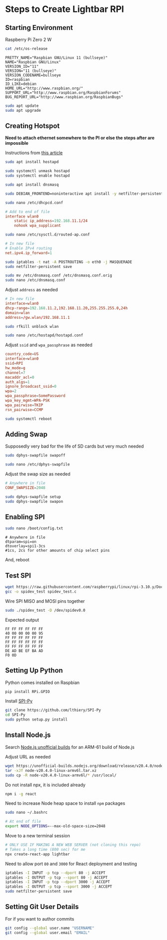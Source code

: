 # Steps to Create Lightbar RPI
## Starting Environment
Raspberry Pi Zero 2 W
```bash
cat /etc/os-release
```
```
PRETTY_NAME="Raspbian GNU/Linux 11 (bullseye)"
NAME="Raspbian GNU/Linux"
VERSION_ID="11"
VERSION="11 (bullseye)"
VERSION_CODENAME=bullseye
ID=raspbian
ID_LIKE=debian
HOME_URL="http://www.raspbian.org/"
SUPPORT_URL="http://www.raspbian.org/RaspbianForums"
BUG_REPORT_URL="http://www.raspbian.org/RaspbianBugs"
```

```bash
sudo apt update
sudo apt upgrade
```

## Creating Hotspot
**Need to attach ethernet somewhere to the PI or else the steps after are impossible**

Instructions from [this article](https://www.stevemurch.com/setting-up-a-raspberry-pi-for-ad-hoc-networking-tech-note/2022/12)
```bash
sudo apt install hostapd

sudo systemctl unmask hostapd
sudo systemctl enable hostapd

sudo apt install dnsmasq

sudo DEBIAN_FRONTEND=noninteractive apt install -y netfilter-persistent iptables-persistent
```
```bash
sudo nano /etc/dhcpcd.conf
```
```conf
# Add to end of file
interface wlan0
    static ip_address=192.168.11.1/24
    nohook wpa_supplicant
```
```bash
sudo nano /etc/sysctl.d/routed-ap.conf
```
```conf
# In new file
# Enable IPv4 routing
net.ipv4.ip_forward=1
```
```bash
sudo iptables -t nat -A POSTROUTING -o eth0 -j MASQUERADE
sudo netfilter-persistent save
```
```bash
sudo mv /etc/dnsmasq.conf /etc/dnsmasq.conf.orig
sudo nano /etc/dnsmasq.conf
```
Adjust `address` as needed
```conf
# In new file
interface=wlan0
dhcp-range=192.168.11.2,192.168.11.20,255.255.255.0,24h
domain=wlan
address=/gw.wlan/192.168.11.1
```
```bash
sudo rfkill unblock wlan
```
```bash
sudo nano /etc/hostapd/hostapd.conf
```
Adjust `ssid` and `wpa_passphrase` as needed
```conf
country_code=US
interface=wlan0
ssid=RPI
hw_mode=g
channel=7
macaddr_acl=0
auth_algs=1
ignore_broadcast_ssid=0
wpa=2
wpa_passphrase=SomePassword
wpa_key_mgmt=WPA-PSK
wpa_pairwise=TKIP
rsn_pairwise=CCMP
```
```bash
sudo systemctl reboot
```
## Adding Swap
Supposedly very bad for the life of SD cards but very much needed
```bash
sudo dphys-swapfile swapoff
```
```bash
sudo nano /etc/dphys-swapfile
```
Adjust the swap size as needed
```conf
# Anywhere in file
CONF_SWAPSIZE=2048
```
```bash
sudo dphys-swapfile setup
sudo dphys-swapfile swapon
```

## Enabling SPI
```bash
sudo nano /boot/config.txt
```
```
# Anywhere in file
dtparam=spi=on
dtoverlay=spi1-3cs
#1cs, 2cs for other amounts of chip select pins
```
And, reboot
## Test SPI
```bash
wget https://raw.githubusercontent.com/raspberrypi/linux/rpi-3.10.y/Documentation/spi/spidev_test.c
gcc -o spidev_test spidev_test.c
```
Wire SPI MISO and MOSI pins together
```bash
sudo ./spidev_test -D /dev/spidev0.0
```
Expected output
```
FF FF FF FF FF FF
40 00 00 00 00 95
FF FF FF FF FF FF
FF FF FF FF FF FF
FF FF FF FF FF FF
DE AD BE EF BA AD
F0 0D
```
## Setting Up Python
Python comes installed on Raspbian
```bash
pip install RPi.GPIO
```
Install [SPI-Py](https://github.com/lthiery/SPI-Py)
```bash
git clone https://github.com/lthiery/SPI-Py
cd SPI-Py
sudo python setup.py install
```
## Install Node.js
Search [Node.js unofficial builds](https://unofficial-builds.nodejs.org/download/release/) for an ARM-61 build of Node.js

Adjust URL as needed
```bash
wget https://unofficial-builds.nodejs.org/download/release/v20.4.0/node-v20.4.0-linux-armv6l.tar.xz
tar -xJf node-v20.4.0-linux-armv6l.tar.xz
sudo cp -R node-v20.4.0-linux-armv6l/* /usr/local/
```
Do not install npx, it is included already
```bash
npm i -g react
```
Need to increase Node heap space to install `npm` packages
```bash
sudo nano ~/.bashrc
```
```bash
# At end of file
export NODE_OPTIONS=--max-old-space-size=2048
```
Move to a new terminal session
```bash
# ONLY USE IF MAKING A NEW WEB SERVER (not cloning this repo)
# Takes a long time (800 sec) for me
npx create-react-app lightbar
```
Need to allow port `80` and `3000` for React deployment and testing
```bash
iptables -I INPUT -p tcp --dport 80 -j ACCEPT
iptables -I OUTPUT -p tcp --sport 80 -j ACCEPT
iptables -I INPUT -p tcp --dport 3000 -j ACCEPT
iptables -I OUTPUT -p tcp --sport 3000 -j ACCEPT
sudo netfilter-persistent save
```

## Setting Git User Details
For if you want to author commits
```bash
git config --global user.name "USERNAME"
git config --global user.email "EMAIL"
```
